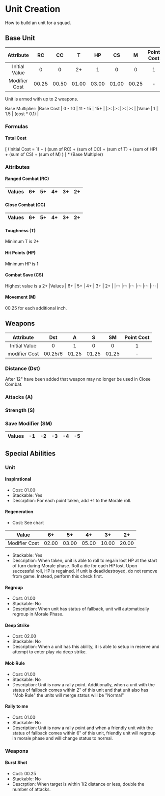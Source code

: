 # Unit Creation
How to build an unit for a squad.

## Base Unit
|Attribute    | RC  | CC  | T   | HP  | CS  | M   | Point Cost |
|:-:          |:-:  |:-:  |:-:  |:-:  |:-:  |:-:  | :-:        |
|Initial Value| 0   | 0   | 2+  | 1   | 0   | 0   | 1          |
|Modifier Cost|00.25|00.50|01.00|03.00|01.00|00.25| -          |

Unit is armed with up to 2 weapons.

Base Multiplier:
|Base Cost    | 0 - 10 | 11 - 15 | 15+ |
|:-:          |:-:     |:-:      |:-:  |
|Value        | 1      | 1.5     | (cost * 0.1) |

### Formulas
#### Total Cost
[ (Initial Cost = 1) + ( (sum of RC) + (sum of CC) + (sum of T) + (sum of HP) + (sum of CS) + (sum of M) ) ] * (Base Multipler)

### Attributes
#### Ranged Combat (RC)
|Values     | 6+  | 5+  | 4+  | 3+  | 2+  |
|:-:        |:-:  |:-:  |:-:  |:-:  |:-:  |

#### Close Combat (CC)
|Values     | 6+  | 5+  | 4+  | 3+  | 2+  |
|:-:        |:-:  |:-:  |:-:  |:-:  |:-:  |

#### Toughness (T)
Minimum T is 2+

#### Hit Points (HP)
Minimum HP is 1

#### Combat Save (CS)
Highest value is a 2+
|Values     | 6+  | 5+  | 4+  | 3+  | 2+  |
|:-:        |:-:  |:-:  |:-:  |:-:  |:-:  |

#### Movement (M)
00.25 for each additional inch.

## Weapons
|Attribute     | Dst | A   | S   | SM  | Point Cost |
|:-:           |:-:  |:-:  |:-:  |:-:  |:-:         |
|Initial Value | 0   | 1   | 0   | 0   | 1          |
|modifier Cost |00.25/6|01.25|01.25|01.25| -          |

### Distance (Dst)
After 12" have been added that weapon may no longer be used in Close Combat.

### Attacks (A)


### Strength (S)


### Save Modifier (SM)
|Values     | -1  | -2  | -3  | -4  | -5  |
|:-:        |:-:  |:-:  |:-:  |:-:  |:-:  |

## Special Abilities
### Unit
#### Inspirational
* Cost: 01.00
* Stackable: Yes
* Descrption: For each point taken, add +1 to the Morale roll.

#### Regeneration
* Cost: See chart

|Value         | 6+  | 5+  | 4+  | 3+  | 2+  |
|:-:           |:-:  |:-:  |:-:  |:-:  |:-:  |
|Modifier Cost |02.00|03.00|05.00|10.00|20.00|
* Stackable: Yes
* Description: When taken, unit is able to roll to regain lost HP at the start of turn during Morale phase. Roll a die for each HP lost. Upon successful roll, HP is regained. If unit is dead/destroyed, do not remove from game. Instead, perform this check first. 

#### Regroup
* Cost: 01.00
* Stackable: No
* Description: When unit has status of fallback, unit will automatically regroup in Morale Phase.

#### Deep Strike
* Cost: 02.00
* Stackable: No
* Description: When a unit has this ability, it is able to setup in reserve and attempt to enter play via deep strike.

#### Mob Rule
* Cost: 01.00
* Stackable: No
* Description: Unit is now a rally point. Additionally, when a unit with the status of fallback comes within 2" of this unit and that unit also has "Mob Rule" the units will merge status will be "Normal"

#### Rally to me
* Cost: 01.00
* Stackable: No
* Description: Unit is now a rally point and when a friendly unit with the status of fallback comes within 6" of this unit, friendly unit will regroup in morale phase and will change status to normal.

### Weapons
#### Burst Shot
* Cost: 00.25
* Stackable: No
* Descrption: When target is within 1/2 distance or less, double the number of attacks.
